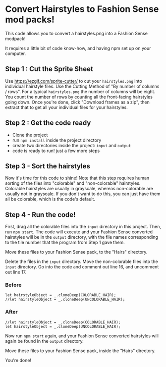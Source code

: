 # Convert Hairstyles to Fashion Sense mod packs!

This code allows you to convert a hairstyles.png into a Fashion Sense modpack!

It requires a little bit of code know-how, and having npm set up on your computer.


## Step 1 : Cut the Sprite Sheet
Use https://ezgif.com/sprite-cutter/ to cut your `hairstyles.png` into individual
hairstyle files. Use the Cutting Method of "By number of columns / rows". For a
typical `hairstyles.png` the number of columns will be eight. You count the number
of rows by counting all the front-facing hairstyles going down. Once you're done,
click "Download frames as a zip", then extract that to get all your individual
files for your hairstyles.

## Step 2 : Get the code ready
- Clone the project
- run `npm install` inside the project directory
- create two directories inside the project: `input` and `output` 
- code is ready to run! just a few more steps

## Step 3 - Sort the hairstyles
Now it's time for this code to shine! Note that this step requires human sorting
of the files into "colorable" and "non-colorable" hairstyles. Colorable
hairstyles are usually in grayscale, whereas non-colorable are usually not in
grayscale. If you don't want to do this, you can just have them all be colorable,
which is the code's default.

## Step 4 - Run the code!
First, drag all the colorable files into the `input` directory in this project.
Then, run `npm start`. The code will execute and your Fashion Sense converted
hairstyles will be in the `output` directory, with the file names corresponding
to the tile number that the program from Step 1 gave them.

Move these files to your Fashion Sense pack, to the "Hairs" directory.

Delete the files in the `input` directory.
Move the non-colorable files into the `input` directory.
Go into the code and comment out line 16, and uncomment out line 17.

### Before
```
let hairstyleObject = _.cloneDeep(COLORABLE_HAIR);
//let hairstyleObject = _.cloneDeep(UNCOLORABLE_HAIR);
```

### After
```
//let hairstyleObject = _.cloneDeep(COLORABLE_HAIR);
let hairstyleObject = _.cloneDeep(UNCOLORABLE_HAIR);
```

Now run `npm start` again, and your Fashion Sense converted hairstyles will again
be found in the `output` directory.

Move these files to your Fashion Sense pack, inside the "Hairs" directory.

You're done! 
